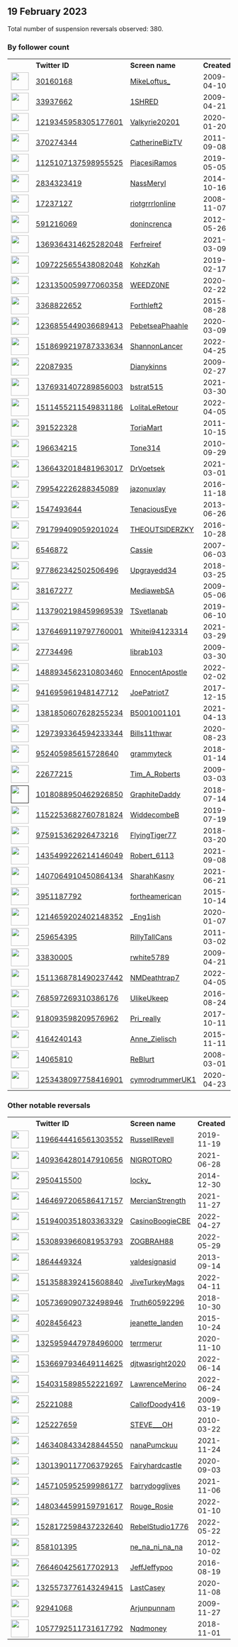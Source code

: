 
## 19 February 2023
Total number of suspension reversals observed: 380.

### By follower count
<table><tr><th></th><th align="left">Twitter ID</th><th align="left">Screen name</th>
<th align="left">Created</th><th align="left">Status</th><th align="left">Suspended</th><th align="left">Followers</th>
<tr><td><a href="https://pbs.twimg.com/profile_images/1438738747621736451/8FXF7EFe_normal.jpg"><img src="https://pbs.twimg.com/profile_images/1438738747621736451/8FXF7EFe_normal.jpg" width="40px" height="40px" align="center"/></a></td><td><a href="https://twitter.com/intent/user?user_id=30160168">30160168</a></td><td><a href="https://twitter.com/MikeLoftus_">MikeLoftus_</a></td><td>2009-04-10</td><td align="center"></td><td>2022-07-15</td><td>278155</td></tr>
<tr><td><a href="https://pbs.twimg.com/profile_images/679544599497453569/xD3hsOj2_normal.jpg"><img src="https://pbs.twimg.com/profile_images/679544599497453569/xD3hsOj2_normal.jpg" width="40px" height="40px" align="center"/></a></td><td><a href="https://twitter.com/intent/user?user_id=33937662">33937662</a></td><td><a href="https://twitter.com/1SHRED">1SHRED</a></td><td>2009-04-21</td><td align="center"></td><td></td><td>67231</td></tr>
<tr><td><a href="https://pbs.twimg.com/profile_images/1219368524042338305/vCTyZizd_normal.jpg"><img src="https://pbs.twimg.com/profile_images/1219368524042338305/vCTyZizd_normal.jpg" width="40px" height="40px" align="center"/></a></td><td><a href="https://twitter.com/intent/user?user_id=1219345958305177601">1219345958305177601</a></td><td><a href="https://twitter.com/Valkyrie20201">Valkyrie20201</a></td><td>2020-01-20</td><td align="center"></td><td>2022-05-05</td><td>18530</td></tr>
<tr><td><a href="https://pbs.twimg.com/profile_images/2759616122/754907df2c5d8ce8d96471c6438ebee2_normal.jpeg"><img src="https://pbs.twimg.com/profile_images/2759616122/754907df2c5d8ce8d96471c6438ebee2_normal.jpeg" width="40px" height="40px" align="center"/></a></td><td><a href="https://twitter.com/intent/user?user_id=370274344">370274344</a></td><td><a href="https://twitter.com/CatherineBizTV">CatherineBizTV</a></td><td>2011-09-08</td><td align="center"></td><td>2023-01-09</td><td>16725</td></tr>
<tr><td><a href="https://pbs.twimg.com/profile_images/1625395801647206402/UHgXr85V_normal.jpg"><img src="https://pbs.twimg.com/profile_images/1625395801647206402/UHgXr85V_normal.jpg" width="40px" height="40px" align="center"/></a></td><td><a href="https://twitter.com/intent/user?user_id=1125107137598955525">1125107137598955525</a></td><td><a href="https://twitter.com/PiacesiRamos">PiacesiRamos</a></td><td>2019-05-05</td><td align="center"></td><td>2022-12-13</td><td>16464</td></tr>
<tr><td><a href="https://pbs.twimg.com/profile_images/1336861367140225037/NtMZw4yU_normal.jpg"><img src="https://pbs.twimg.com/profile_images/1336861367140225037/NtMZw4yU_normal.jpg" width="40px" height="40px" align="center"/></a></td><td><a href="https://twitter.com/intent/user?user_id=2834323419">2834323419</a></td><td><a href="https://twitter.com/NassMeryl">NassMeryl</a></td><td>2014-10-16</td><td align="center"></td><td>2022-04-27</td><td>14172</td></tr>
<tr><td><a href="https://pbs.twimg.com/profile_images/772934044380196864/4zWU_Tjb_normal.jpg"><img src="https://pbs.twimg.com/profile_images/772934044380196864/4zWU_Tjb_normal.jpg" width="40px" height="40px" align="center"/></a></td><td><a href="https://twitter.com/intent/user?user_id=17237127">17237127</a></td><td><a href="https://twitter.com/riotgrrrlonline">riotgrrrlonline</a></td><td>2008-11-07</td><td align="center"></td><td>2022-12-07</td><td>14086</td></tr>
<tr><td><a href="https://pbs.twimg.com/profile_images/1627401442112798720/6i7KEuRd_normal.png"><img src="https://pbs.twimg.com/profile_images/1627401442112798720/6i7KEuRd_normal.png" width="40px" height="40px" align="center"/></a></td><td><a href="https://twitter.com/intent/user?user_id=591216069">591216069</a></td><td><a href="https://twitter.com/donincrenca">donincrenca</a></td><td>2012-05-26</td><td align="center"></td><td></td><td>12101</td></tr>
<tr><td><a href="https://pbs.twimg.com/profile_images/1370755979994882048/0ibiLFnH_normal.jpg"><img src="https://pbs.twimg.com/profile_images/1370755979994882048/0ibiLFnH_normal.jpg" width="40px" height="40px" align="center"/></a></td><td><a href="https://twitter.com/intent/user?user_id=1369364314625282048">1369364314625282048</a></td><td><a href="https://twitter.com/Ferfreiref">Ferfreiref</a></td><td>2021-03-09</td><td align="center"></td><td></td><td>11671</td></tr>
<tr><td><a href="https://pbs.twimg.com/profile_images/1629177820994994176/d0uESJqT_normal.jpg"><img src="https://pbs.twimg.com/profile_images/1629177820994994176/d0uESJqT_normal.jpg" width="40px" height="40px" align="center"/></a></td><td><a href="https://twitter.com/intent/user?user_id=1097225655438082048">1097225655438082048</a></td><td><a href="https://twitter.com/KohzKah">KohzKah</a></td><td>2019-02-17</td><td align="center"></td><td></td><td>10799</td></tr>
<tr><td><a href="https://pbs.twimg.com/profile_images/1396869546368188416/JxXhd_V__normal.jpg"><img src="https://pbs.twimg.com/profile_images/1396869546368188416/JxXhd_V__normal.jpg" width="40px" height="40px" align="center"/></a></td><td><a href="https://twitter.com/intent/user?user_id=1231350059977060358">1231350059977060358</a></td><td><a href="https://twitter.com/WEEDZ0NE">WEEDZ0NE</a></td><td>2020-02-22</td><td align="center"></td><td>2022-03-21</td><td>10737</td></tr>
<tr><td><a href="https://pbs.twimg.com/profile_images/1314095414015008771/mHroehE0_normal.jpg"><img src="https://pbs.twimg.com/profile_images/1314095414015008771/mHroehE0_normal.jpg" width="40px" height="40px" align="center"/></a></td><td><a href="https://twitter.com/intent/user?user_id=3368822652">3368822652</a></td><td><a href="https://twitter.com/Forthleft2">Forthleft2</a></td><td>2015-08-28</td><td align="center"></td><td></td><td>10463</td></tr>
<tr><td><a href="https://pbs.twimg.com/profile_images/1579734351117418496/Yj8CIN3X_normal.jpg"><img src="https://pbs.twimg.com/profile_images/1579734351117418496/Yj8CIN3X_normal.jpg" width="40px" height="40px" align="center"/></a></td><td><a href="https://twitter.com/intent/user?user_id=1236855449036689413">1236855449036689413</a></td><td><a href="https://twitter.com/PebetseaPhaahle">PebetseaPhaahle</a></td><td>2020-03-09</td><td align="center"></td><td>2023-01-27</td><td>9363</td></tr>
<tr><td><a href="https://pbs.twimg.com/profile_images/1627428732951490561/9j91nHZ3_normal.jpg"><img src="https://pbs.twimg.com/profile_images/1627428732951490561/9j91nHZ3_normal.jpg" width="40px" height="40px" align="center"/></a></td><td><a href="https://twitter.com/intent/user?user_id=1518699219787333634">1518699219787333634</a></td><td><a href="https://twitter.com/ShannonLancer">ShannonLancer</a></td><td>2022-04-25</td><td align="center"></td><td>2022-08-03</td><td>7847</td></tr>
<tr><td><a href="https://pbs.twimg.com/profile_images/427437956417089540/hNwQmwQ5_normal.jpeg"><img src="https://pbs.twimg.com/profile_images/427437956417089540/hNwQmwQ5_normal.jpeg" width="40px" height="40px" align="center"/></a></td><td><a href="https://twitter.com/intent/user?user_id=22087935">22087935</a></td><td><a href="https://twitter.com/Dianykinns">Dianykinns</a></td><td>2009-02-27</td><td align="center"></td><td></td><td>7806</td></tr>
<tr><td><a href="https://pbs.twimg.com/profile_images/1597994577859936258/mwIg2QfY_normal.jpg"><img src="https://pbs.twimg.com/profile_images/1597994577859936258/mwIg2QfY_normal.jpg" width="40px" height="40px" align="center"/></a></td><td><a href="https://twitter.com/intent/user?user_id=1376931407289856003">1376931407289856003</a></td><td><a href="https://twitter.com/bstrat515">bstrat515</a></td><td>2021-03-30</td><td align="center"></td><td>2023-02-14</td><td>7379</td></tr>
<tr><td><a href="https://pbs.twimg.com/profile_images/1626731029129056256/ib9qCCbo_normal.jpg"><img src="https://pbs.twimg.com/profile_images/1626731029129056256/ib9qCCbo_normal.jpg" width="40px" height="40px" align="center"/></a></td><td><a href="https://twitter.com/intent/user?user_id=1511455211549831186">1511455211549831186</a></td><td><a href="https://twitter.com/LolitaLeRetour">LolitaLeRetour</a></td><td>2022-04-05</td><td align="center"></td><td>2022-10-29</td><td>5866</td></tr>
<tr><td><a href="https://pbs.twimg.com/profile_images/1543588193383104512/nm3bbzd0_normal.jpg"><img src="https://pbs.twimg.com/profile_images/1543588193383104512/nm3bbzd0_normal.jpg" width="40px" height="40px" align="center"/></a></td><td><a href="https://twitter.com/intent/user?user_id=391522328">391522328</a></td><td><a href="https://twitter.com/ToriaMart">ToriaMart</a></td><td>2011-10-15</td><td align="center"></td><td>2022-08-08</td><td>5835</td></tr>
<tr><td><a href="https://pbs.twimg.com/profile_images/1113082437406519298/Aw8f2lsI_normal.jpg"><img src="https://pbs.twimg.com/profile_images/1113082437406519298/Aw8f2lsI_normal.jpg" width="40px" height="40px" align="center"/></a></td><td><a href="https://twitter.com/intent/user?user_id=196634215">196634215</a></td><td><a href="https://twitter.com/Tone314">Tone314</a></td><td>2010-09-29</td><td align="center"></td><td></td><td>5074</td></tr>
<tr><td><a href="https://pbs.twimg.com/profile_images/1521159068362153986/7umKwORT_normal.jpg"><img src="https://pbs.twimg.com/profile_images/1521159068362153986/7umKwORT_normal.jpg" width="40px" height="40px" align="center"/></a></td><td><a href="https://twitter.com/intent/user?user_id=1366432018481963017">1366432018481963017</a></td><td><a href="https://twitter.com/DrVoetsek">DrVoetsek</a></td><td>2021-03-01</td><td align="center"></td><td>2022-05-12</td><td>4673</td></tr>
<tr><td><a href="https://pbs.twimg.com/profile_images/1629066928990965761/qm62BUoq_normal.png"><img src="https://pbs.twimg.com/profile_images/1629066928990965761/qm62BUoq_normal.png" width="40px" height="40px" align="center"/></a></td><td><a href="https://twitter.com/intent/user?user_id=799542226288345089">799542226288345089</a></td><td><a href="https://twitter.com/jazonuxlay">jazonuxlay</a></td><td>2016-11-18</td><td align="center"></td><td>2022-08-30</td><td>4267</td></tr>
<tr><td><a href="https://pbs.twimg.com/profile_images/637966084801327105/hAr_gioC_normal.jpg"><img src="https://pbs.twimg.com/profile_images/637966084801327105/hAr_gioC_normal.jpg" width="40px" height="40px" align="center"/></a></td><td><a href="https://twitter.com/intent/user?user_id=1547493644">1547493644</a></td><td><a href="https://twitter.com/TenaciousEye">TenaciousEye</a></td><td>2013-06-26</td><td align="center"></td><td>2022-10-16</td><td>4258</td></tr>
<tr><td><a href="https://pbs.twimg.com/profile_images/1628686018206437376/Dij8jsQV_normal.jpg"><img src="https://pbs.twimg.com/profile_images/1628686018206437376/Dij8jsQV_normal.jpg" width="40px" height="40px" align="center"/></a></td><td><a href="https://twitter.com/intent/user?user_id=791799409059201024">791799409059201024</a></td><td><a href="https://twitter.com/THEOUTSIDERZKY">THEOUTSIDERZKY</a></td><td>2016-10-28</td><td align="center"></td><td></td><td>4223</td></tr>
<tr><td><a href="https://pbs.twimg.com/profile_images/1105251950822547456/k0MNWVbp_normal.png"><img src="https://pbs.twimg.com/profile_images/1105251950822547456/k0MNWVbp_normal.png" width="40px" height="40px" align="center"/></a></td><td><a href="https://twitter.com/intent/user?user_id=6546872">6546872</a></td><td><a href="https://twitter.com/Cassie">Cassie</a></td><td>2007-06-03</td><td align="center"></td><td></td><td>3777</td></tr>
<tr><td><a href="https://pbs.twimg.com/profile_images/1470774828684689409/iCHlk8Bs_normal.jpg"><img src="https://pbs.twimg.com/profile_images/1470774828684689409/iCHlk8Bs_normal.jpg" width="40px" height="40px" align="center"/></a></td><td><a href="https://twitter.com/intent/user?user_id=977862342502506496">977862342502506496</a></td><td><a href="https://twitter.com/Upgrayedd34">Upgrayedd34</a></td><td>2018-03-25</td><td align="center"></td><td>2022-05-04</td><td>3549</td></tr>
<tr><td><a href="https://pbs.twimg.com/profile_images/1302862828131491841/08d-cNTk_normal.jpg"><img src="https://pbs.twimg.com/profile_images/1302862828131491841/08d-cNTk_normal.jpg" width="40px" height="40px" align="center"/></a></td><td><a href="https://twitter.com/intent/user?user_id=38167277">38167277</a></td><td><a href="https://twitter.com/MediawebSA">MediawebSA</a></td><td>2009-05-06</td><td align="center"></td><td>2023-01-18</td><td>3489</td></tr>
<tr><td><a href="https://pbs.twimg.com/profile_images/1356513202474016769/xfM8SBPh_normal.jpg"><img src="https://pbs.twimg.com/profile_images/1356513202474016769/xfM8SBPh_normal.jpg" width="40px" height="40px" align="center"/></a></td><td><a href="https://twitter.com/intent/user?user_id=1137902198459969539">1137902198459969539</a></td><td><a href="https://twitter.com/TSvetlanab">TSvetlanab</a></td><td>2019-06-10</td><td align="center"></td><td>2022-08-14</td><td>3326</td></tr>
<tr><td><a href="https://pbs.twimg.com/profile_images/1436250978421026828/_92dk2Jr_normal.jpg"><img src="https://pbs.twimg.com/profile_images/1436250978421026828/_92dk2Jr_normal.jpg" width="40px" height="40px" align="center"/></a></td><td><a href="https://twitter.com/intent/user?user_id=1376469119797760001">1376469119797760001</a></td><td><a href="https://twitter.com/Whitei94123314">Whitei94123314</a></td><td>2021-03-29</td><td align="center"></td><td>2022-10-20</td><td>3325</td></tr>
<tr><td><a href="https://pbs.twimg.com/profile_images/920030602631438336/eg8kkyNH_normal.jpg"><img src="https://pbs.twimg.com/profile_images/920030602631438336/eg8kkyNH_normal.jpg" width="40px" height="40px" align="center"/></a></td><td><a href="https://twitter.com/intent/user?user_id=27734496">27734496</a></td><td><a href="https://twitter.com/librab103">librab103</a></td><td>2009-03-30</td><td align="center"></td><td></td><td>3299</td></tr>
<tr><td><a href="https://pbs.twimg.com/profile_images/1626340611400822785/WmqguOMu_normal.jpg"><img src="https://pbs.twimg.com/profile_images/1626340611400822785/WmqguOMu_normal.jpg" width="40px" height="40px" align="center"/></a></td><td><a href="https://twitter.com/intent/user?user_id=1488934562310803460">1488934562310803460</a></td><td><a href="https://twitter.com/EnnocentApostle">EnnocentApostle</a></td><td>2022-02-02</td><td align="center"></td><td>2023-02-06</td><td>3219</td></tr>
<tr><td><a href="https://pbs.twimg.com/profile_images/1534025528713281538/H3dcm8Y0_normal.jpg"><img src="https://pbs.twimg.com/profile_images/1534025528713281538/H3dcm8Y0_normal.jpg" width="40px" height="40px" align="center"/></a></td><td><a href="https://twitter.com/intent/user?user_id=941695961948147712">941695961948147712</a></td><td><a href="https://twitter.com/JoePatriot7">JoePatriot7</a></td><td>2017-12-15</td><td align="center"></td><td>2022-10-05</td><td>3161</td></tr>
<tr><td><a href="https://pbs.twimg.com/profile_images/1572090030792777729/LT_6V1_u_normal.jpg"><img src="https://pbs.twimg.com/profile_images/1572090030792777729/LT_6V1_u_normal.jpg" width="40px" height="40px" align="center"/></a></td><td><a href="https://twitter.com/intent/user?user_id=1381850607628255234">1381850607628255234</a></td><td><a href="https://twitter.com/B5001001101">B5001001101</a></td><td>2021-04-13</td><td align="center"></td><td>2022-10-23</td><td>3088</td></tr>
<tr><td><a href="https://pbs.twimg.com/profile_images/1436774428835262464/0lwuP7D8_normal.jpg"><img src="https://pbs.twimg.com/profile_images/1436774428835262464/0lwuP7D8_normal.jpg" width="40px" height="40px" align="center"/></a></td><td><a href="https://twitter.com/intent/user?user_id=1297393364594233344">1297393364594233344</a></td><td><a href="https://twitter.com/Bills11thwar">Bills11thwar</a></td><td>2020-08-23</td><td align="center"></td><td>2022-07-16</td><td>3039</td></tr>
<tr><td><a href="https://pbs.twimg.com/profile_images/1158068997298040833/5Jq8c0N3_normal.jpg"><img src="https://pbs.twimg.com/profile_images/1158068997298040833/5Jq8c0N3_normal.jpg" width="40px" height="40px" align="center"/></a></td><td><a href="https://twitter.com/intent/user?user_id=952405985615728640">952405985615728640</a></td><td><a href="https://twitter.com/grammyteck">grammyteck</a></td><td>2018-01-14</td><td align="center"></td><td>2022-07-16</td><td>2918</td></tr>
<tr><td><a href="https://pbs.twimg.com/profile_images/1626678405184847872/xI4hjFoG_normal.jpg"><img src="https://pbs.twimg.com/profile_images/1626678405184847872/xI4hjFoG_normal.jpg" width="40px" height="40px" align="center"/></a></td><td><a href="https://twitter.com/intent/user?user_id=22677215">22677215</a></td><td><a href="https://twitter.com/Tim_A_Roberts">Tim_A_Roberts</a></td><td>2009-03-03</td><td align="center"></td><td>2022-10-15</td><td>2889</td></tr>
<tr><td><a href=""><img src="" width="40px" height="40px" align="center"/></a></td><td><a href="https://twitter.com/intent/user?user_id=1018088950462926850">1018088950462926850</a></td><td><a href="https://twitter.com/GraphiteDaddy">GraphiteDaddy</a></td><td>2018-07-14</td><td align="center"></td><td>2022-07-30</td><td>2826</td></tr>
<tr><td><a href="https://pbs.twimg.com/profile_images/1163913767127789568/bV1APDX-_normal.jpg"><img src="https://pbs.twimg.com/profile_images/1163913767127789568/bV1APDX-_normal.jpg" width="40px" height="40px" align="center"/></a></td><td><a href="https://twitter.com/intent/user?user_id=1152253682760781824">1152253682760781824</a></td><td><a href="https://twitter.com/WiddecombeB">WiddecombeB</a></td><td>2019-07-19</td><td align="center"></td><td>2022-05-26</td><td>2787</td></tr>
<tr><td><a href="https://pbs.twimg.com/profile_images/1051123168767668224/8tNFmeC7_normal.jpg"><img src="https://pbs.twimg.com/profile_images/1051123168767668224/8tNFmeC7_normal.jpg" width="40px" height="40px" align="center"/></a></td><td><a href="https://twitter.com/intent/user?user_id=975915362926473216">975915362926473216</a></td><td><a href="https://twitter.com/FlyingTiger77">FlyingTiger77</a></td><td>2018-03-20</td><td align="center"></td><td></td><td>2576</td></tr>
<tr><td><a href="https://pbs.twimg.com/profile_images/1626664195981803521/x5RwYaCR_normal.jpg"><img src="https://pbs.twimg.com/profile_images/1626664195981803521/x5RwYaCR_normal.jpg" width="40px" height="40px" align="center"/></a></td><td><a href="https://twitter.com/intent/user?user_id=1435499226214146049">1435499226214146049</a></td><td><a href="https://twitter.com/Robert_6113">Robert_6113</a></td><td>2021-09-08</td><td align="center"></td><td>2022-10-20</td><td>2569</td></tr>
<tr><td><a href="https://pbs.twimg.com/profile_images/1407065203552960513/hfGlQlJ__normal.jpg"><img src="https://pbs.twimg.com/profile_images/1407065203552960513/hfGlQlJ__normal.jpg" width="40px" height="40px" align="center"/></a></td><td><a href="https://twitter.com/intent/user?user_id=1407064910450864134">1407064910450864134</a></td><td><a href="https://twitter.com/SharahKasny">SharahKasny</a></td><td>2021-06-21</td><td align="center"></td><td></td><td>2520</td></tr>
<tr><td><a href="https://pbs.twimg.com/profile_images/781593915694735365/_Sn_3V8W_normal.jpg"><img src="https://pbs.twimg.com/profile_images/781593915694735365/_Sn_3V8W_normal.jpg" width="40px" height="40px" align="center"/></a></td><td><a href="https://twitter.com/intent/user?user_id=3951187792">3951187792</a></td><td><a href="https://twitter.com/fortheamerican">fortheamerican</a></td><td>2015-10-14</td><td align="center"></td><td>2022-08-13</td><td>2383</td></tr>
<tr><td><a href="https://pbs.twimg.com/profile_images/1377965366983397376/6Fa1otoC_normal.jpg"><img src="https://pbs.twimg.com/profile_images/1377965366983397376/6Fa1otoC_normal.jpg" width="40px" height="40px" align="center"/></a></td><td><a href="https://twitter.com/intent/user?user_id=1214659202402148352">1214659202402148352</a></td><td><a href="https://twitter.com/_Eng1ish">_Eng1ish</a></td><td>2020-01-07</td><td align="center"></td><td></td><td>2351</td></tr>
<tr><td><a href="https://pbs.twimg.com/profile_images/952489797683052544/Wd6A5DTK_normal.jpg"><img src="https://pbs.twimg.com/profile_images/952489797683052544/Wd6A5DTK_normal.jpg" width="40px" height="40px" align="center"/></a></td><td><a href="https://twitter.com/intent/user?user_id=259654395">259654395</a></td><td><a href="https://twitter.com/RillyTallCans">RillyTallCans</a></td><td>2011-03-02</td><td align="center">👋</td><td></td><td>2339</td></tr>
<tr><td><a href="https://pbs.twimg.com/profile_images/1062960068466036736/ogxKYuO-_normal.jpg"><img src="https://pbs.twimg.com/profile_images/1062960068466036736/ogxKYuO-_normal.jpg" width="40px" height="40px" align="center"/></a></td><td><a href="https://twitter.com/intent/user?user_id=33830005">33830005</a></td><td><a href="https://twitter.com/rwhite5789">rwhite5789</a></td><td>2009-04-21</td><td align="center"></td><td></td><td>2292</td></tr>
<tr><td><a href="https://pbs.twimg.com/profile_images/1551394812502462465/uwWfGZFU_normal.jpg"><img src="https://pbs.twimg.com/profile_images/1551394812502462465/uwWfGZFU_normal.jpg" width="40px" height="40px" align="center"/></a></td><td><a href="https://twitter.com/intent/user?user_id=1511368781490237442">1511368781490237442</a></td><td><a href="https://twitter.com/NMDeathtrap7">NMDeathtrap7</a></td><td>2022-04-05</td><td align="center"></td><td>2022-09-10</td><td>2179</td></tr>
<tr><td><a href="https://pbs.twimg.com/profile_images/1017615486434119680/huMUEoAI_normal.jpg"><img src="https://pbs.twimg.com/profile_images/1017615486434119680/huMUEoAI_normal.jpg" width="40px" height="40px" align="center"/></a></td><td><a href="https://twitter.com/intent/user?user_id=768597269310386176">768597269310386176</a></td><td><a href="https://twitter.com/UlikeUkeep">UlikeUkeep</a></td><td>2016-08-24</td><td align="center"></td><td></td><td>2155</td></tr>
<tr><td><a href="https://pbs.twimg.com/profile_images/1627696683353096192/mfIs_U1y_normal.jpg"><img src="https://pbs.twimg.com/profile_images/1627696683353096192/mfIs_U1y_normal.jpg" width="40px" height="40px" align="center"/></a></td><td><a href="https://twitter.com/intent/user?user_id=918093598209576962">918093598209576962</a></td><td><a href="https://twitter.com/Pri_really">Pri_really</a></td><td>2017-10-11</td><td align="center"></td><td>2022-09-20</td><td>2111</td></tr>
<tr><td><a href="https://pbs.twimg.com/profile_images/1155851004803522562/nFzHT3Ns_normal.jpg"><img src="https://pbs.twimg.com/profile_images/1155851004803522562/nFzHT3Ns_normal.jpg" width="40px" height="40px" align="center"/></a></td><td><a href="https://twitter.com/intent/user?user_id=4164240143">4164240143</a></td><td><a href="https://twitter.com/Anne_Zielisch">Anne_Zielisch</a></td><td>2015-11-11</td><td align="center"></td><td></td><td>2089</td></tr>
<tr><td><a href="https://pbs.twimg.com/profile_images/724471794019635200/QLWpsFmf_normal.jpg"><img src="https://pbs.twimg.com/profile_images/724471794019635200/QLWpsFmf_normal.jpg" width="40px" height="40px" align="center"/></a></td><td><a href="https://twitter.com/intent/user?user_id=14065810">14065810</a></td><td><a href="https://twitter.com/ReBlurt">ReBlurt</a></td><td>2008-03-01</td><td align="center"></td><td>2022-10-28</td><td>2085</td></tr>
<tr><td><a href="https://pbs.twimg.com/profile_images/1491899875335749632/u4DIholu_normal.jpg"><img src="https://pbs.twimg.com/profile_images/1491899875335749632/u4DIholu_normal.jpg" width="40px" height="40px" align="center"/></a></td><td><a href="https://twitter.com/intent/user?user_id=1253438097758416901">1253438097758416901</a></td><td><a href="https://twitter.com/cymrodrummerUK1">cymrodrummerUK1</a></td><td>2020-04-23</td><td align="center">🔒</td><td>2022-09-02</td><td>2057</td></tr>
</table>

### Other notable reversals
<table><tr><th></th><th align="left">Twitter ID</th><th align="left">Screen name</th>
<th align="left">Created</th><th align="left">Status</th><th align="left">Suspended</th><th align="left">Followers</th>
<tr><td><a href="https://pbs.twimg.com/profile_images/1214300038412865537/RAO6YYGv_normal.jpg"><img src="https://pbs.twimg.com/profile_images/1214300038412865537/RAO6YYGv_normal.jpg" width="40px" height="40px" align="center"/></a></td><td><a href="https://twitter.com/intent/user?user_id=1196644416561303552">1196644416561303552</a></td><td><a href="https://twitter.com/RussellRevell">RussellRevell</a></td><td>2019-11-19</td><td align="center"></td><td>2022-12-20</td><td>1950</td></tr>
<tr><td><a href="https://pbs.twimg.com/profile_images/1567957476128981000/Zar-QYD6_normal.jpg"><img src="https://pbs.twimg.com/profile_images/1567957476128981000/Zar-QYD6_normal.jpg" width="40px" height="40px" align="center"/></a></td><td><a href="https://twitter.com/intent/user?user_id=1409364280147910656">1409364280147910656</a></td><td><a href="https://twitter.com/NlGROTORO">NlGROTORO</a></td><td>2021-06-28</td><td align="center"></td><td>2022-10-30</td><td>1711</td></tr>
<tr><td><a href="https://pbs.twimg.com/profile_images/1595842140474687490/fcArgnem_normal.jpg"><img src="https://pbs.twimg.com/profile_images/1595842140474687490/fcArgnem_normal.jpg" width="40px" height="40px" align="center"/></a></td><td><a href="https://twitter.com/intent/user?user_id=2950415500">2950415500</a></td><td><a href="https://twitter.com/Iocky_">Iocky_</a></td><td>2014-12-30</td><td align="center"></td><td>2022-12-08</td><td>1215</td></tr>
<tr><td><a href="https://pbs.twimg.com/profile_images/1499858652227850244/75h9rSFR_normal.jpg"><img src="https://pbs.twimg.com/profile_images/1499858652227850244/75h9rSFR_normal.jpg" width="40px" height="40px" align="center"/></a></td><td><a href="https://twitter.com/intent/user?user_id=1464697206586417157">1464697206586417157</a></td><td><a href="https://twitter.com/MercianStrength">MercianStrength</a></td><td>2021-11-27</td><td align="center"></td><td>2022-07-25</td><td>580</td></tr>
<tr><td><a href="https://pbs.twimg.com/profile_images/1605237135501574145/XoU9XtDg_normal.jpg"><img src="https://pbs.twimg.com/profile_images/1605237135501574145/XoU9XtDg_normal.jpg" width="40px" height="40px" align="center"/></a></td><td><a href="https://twitter.com/intent/user?user_id=1519400351803363329">1519400351803363329</a></td><td><a href="https://twitter.com/CasinoBoogieCBE">CasinoBoogieCBE</a></td><td>2022-04-27</td><td align="center"></td><td>2023-02-12</td><td>19</td></tr>
<tr><td><a href="https://pbs.twimg.com/profile_images/1584976798894657541/W5z1fYfK_normal.jpg"><img src="https://pbs.twimg.com/profile_images/1584976798894657541/W5z1fYfK_normal.jpg" width="40px" height="40px" align="center"/></a></td><td><a href="https://twitter.com/intent/user?user_id=1530893966081953793">1530893966081953793</a></td><td><a href="https://twitter.com/ZOGBRAH88">ZOGBRAH88</a></td><td>2022-05-29</td><td align="center"></td><td>2022-10-28</td><td>198</td></tr>
<tr><td><a href="https://pbs.twimg.com/profile_images/1517893152694321158/EJj0JGVC_normal.jpg"><img src="https://pbs.twimg.com/profile_images/1517893152694321158/EJj0JGVC_normal.jpg" width="40px" height="40px" align="center"/></a></td><td><a href="https://twitter.com/intent/user?user_id=1864449324">1864449324</a></td><td><a href="https://twitter.com/valdesignasid">valdesignasid</a></td><td>2013-09-14</td><td align="center"></td><td>2022-09-10</td><td>1182</td></tr>
<tr><td><a href="https://pbs.twimg.com/profile_images/1524154119824584705/PKv-zNlh_normal.jpg"><img src="https://pbs.twimg.com/profile_images/1524154119824584705/PKv-zNlh_normal.jpg" width="40px" height="40px" align="center"/></a></td><td><a href="https://twitter.com/intent/user?user_id=1513588392415608840">1513588392415608840</a></td><td><a href="https://twitter.com/JiveTurkeyMags">JiveTurkeyMags</a></td><td>2022-04-11</td><td align="center"></td><td>2022-09-02</td><td>822</td></tr>
<tr><td><a href="https://pbs.twimg.com/profile_images/1350617434504507395/-ojNsuwZ_normal.jpg"><img src="https://pbs.twimg.com/profile_images/1350617434504507395/-ojNsuwZ_normal.jpg" width="40px" height="40px" align="center"/></a></td><td><a href="https://twitter.com/intent/user?user_id=1057369090732498946">1057369090732498946</a></td><td><a href="https://twitter.com/Truth60592296">Truth60592296</a></td><td>2018-10-30</td><td align="center"></td><td>2022-07-16</td><td>563</td></tr>
<tr><td><a href="https://pbs.twimg.com/profile_images/658139912407937024/muMBaOmc_normal.jpg"><img src="https://pbs.twimg.com/profile_images/658139912407937024/muMBaOmc_normal.jpg" width="40px" height="40px" align="center"/></a></td><td><a href="https://twitter.com/intent/user?user_id=4028456423">4028456423</a></td><td><a href="https://twitter.com/jeanette_landen">jeanette_landen</a></td><td>2015-10-24</td><td align="center"></td><td>2022-07-17</td><td>1994</td></tr>
<tr><td><a href="https://pbs.twimg.com/profile_images/1510147836913979394/tr2xVGof_normal.jpg"><img src="https://pbs.twimg.com/profile_images/1510147836913979394/tr2xVGof_normal.jpg" width="40px" height="40px" align="center"/></a></td><td><a href="https://twitter.com/intent/user?user_id=1325959447978496000">1325959447978496000</a></td><td><a href="https://twitter.com/terrmerur">terrmerur</a></td><td>2020-11-10</td><td align="center"></td><td>2022-09-18</td><td>711</td></tr>
<tr><td><a href="https://pbs.twimg.com/profile_images/1536698074478923779/7j_724kd_normal.png"><img src="https://pbs.twimg.com/profile_images/1536698074478923779/7j_724kd_normal.png" width="40px" height="40px" align="center"/></a></td><td><a href="https://twitter.com/intent/user?user_id=1536697934649114625">1536697934649114625</a></td><td><a href="https://twitter.com/djtwasright2020">djtwasright2020</a></td><td>2022-06-14</td><td align="center"></td><td>2023-01-24</td><td>247</td></tr>
<tr><td><a href="https://pbs.twimg.com/profile_images/1540319491938189315/xAjpTeAh_normal.jpg"><img src="https://pbs.twimg.com/profile_images/1540319491938189315/xAjpTeAh_normal.jpg" width="40px" height="40px" align="center"/></a></td><td><a href="https://twitter.com/intent/user?user_id=1540315898552221697">1540315898552221697</a></td><td><a href="https://twitter.com/LawrenceMerino">LawrenceMerino</a></td><td>2022-06-24</td><td align="center"></td><td>2022-12-27</td><td>17</td></tr>
<tr><td><a href="https://pbs.twimg.com/profile_images/517225972102209536/Hv_zIVHZ_normal.jpeg"><img src="https://pbs.twimg.com/profile_images/517225972102209536/Hv_zIVHZ_normal.jpeg" width="40px" height="40px" align="center"/></a></td><td><a href="https://twitter.com/intent/user?user_id=25221088">25221088</a></td><td><a href="https://twitter.com/CallofDoody416">CallofDoody416</a></td><td>2009-03-19</td><td align="center"></td><td>2022-12-08</td><td>17</td></tr>
<tr><td><a href="https://pbs.twimg.com/profile_images/1469128051766312962/qmA3A53z_normal.jpg"><img src="https://pbs.twimg.com/profile_images/1469128051766312962/qmA3A53z_normal.jpg" width="40px" height="40px" align="center"/></a></td><td><a href="https://twitter.com/intent/user?user_id=125227659">125227659</a></td><td><a href="https://twitter.com/STEVE___OH">STEVE___OH</a></td><td>2010-03-22</td><td align="center"></td><td>2022-05-02</td><td>162</td></tr>
<tr><td><a href="https://pbs.twimg.com/profile_images/1592002658549784576/l3atiDiY_normal.jpg"><img src="https://pbs.twimg.com/profile_images/1592002658549784576/l3atiDiY_normal.jpg" width="40px" height="40px" align="center"/></a></td><td><a href="https://twitter.com/intent/user?user_id=1463408433428844550">1463408433428844550</a></td><td><a href="https://twitter.com/nanaPumckuu">nanaPumckuu</a></td><td>2021-11-24</td><td align="center"></td><td>2023-02-05</td><td>24</td></tr>
<tr><td><a href="https://pbs.twimg.com/profile_images/1386428613264695299/3avWwUnd_normal.jpg"><img src="https://pbs.twimg.com/profile_images/1386428613264695299/3avWwUnd_normal.jpg" width="40px" height="40px" align="center"/></a></td><td><a href="https://twitter.com/intent/user?user_id=1301390117706379265">1301390117706379265</a></td><td><a href="https://twitter.com/Fairyhardcastle">Fairyhardcastle</a></td><td>2020-09-03</td><td align="center"></td><td>2022-08-02</td><td>172</td></tr>
<tr><td><a href="https://pbs.twimg.com/profile_images/1558297947107835904/W2G3LI3k_normal.jpg"><img src="https://pbs.twimg.com/profile_images/1558297947107835904/W2G3LI3k_normal.jpg" width="40px" height="40px" align="center"/></a></td><td><a href="https://twitter.com/intent/user?user_id=1457105952599986177">1457105952599986177</a></td><td><a href="https://twitter.com/barrydogglives">barrydogglives</a></td><td>2021-11-06</td><td align="center"></td><td>2022-09-09</td><td>794</td></tr>
<tr><td><a href="https://pbs.twimg.com/profile_images/1525306874182176770/Va7DlZ-x_normal.jpg"><img src="https://pbs.twimg.com/profile_images/1525306874182176770/Va7DlZ-x_normal.jpg" width="40px" height="40px" align="center"/></a></td><td><a href="https://twitter.com/intent/user?user_id=1480344599159791617">1480344599159791617</a></td><td><a href="https://twitter.com/Rouge_Rosie">Rouge_Rosie</a></td><td>2022-01-10</td><td align="center">🔒</td><td>2022-07-07</td><td>1754</td></tr>
<tr><td><a href="https://pbs.twimg.com/profile_images/1528172764464566272/DLysEUKS_normal.jpg"><img src="https://pbs.twimg.com/profile_images/1528172764464566272/DLysEUKS_normal.jpg" width="40px" height="40px" align="center"/></a></td><td><a href="https://twitter.com/intent/user?user_id=1528172598437232640">1528172598437232640</a></td><td><a href="https://twitter.com/RebelStudio1776">RebelStudio1776</a></td><td>2022-05-22</td><td align="center"></td><td>2022-09-22</td><td>397</td></tr>
<tr><td><a href="https://pbs.twimg.com/profile_images/563798374928097282/gBmGh5OE_normal.jpeg"><img src="https://pbs.twimg.com/profile_images/563798374928097282/gBmGh5OE_normal.jpeg" width="40px" height="40px" align="center"/></a></td><td><a href="https://twitter.com/intent/user?user_id=858101395">858101395</a></td><td><a href="https://twitter.com/ne_na_ni_na_na">ne_na_ni_na_na</a></td><td>2012-10-02</td><td align="center"></td><td>2022-07-14</td><td>1612</td></tr>
<tr><td><a href="https://pbs.twimg.com/profile_images/1514006629502627844/1_tOqQe9_normal.jpg"><img src="https://pbs.twimg.com/profile_images/1514006629502627844/1_tOqQe9_normal.jpg" width="40px" height="40px" align="center"/></a></td><td><a href="https://twitter.com/intent/user?user_id=766460425617702913">766460425617702913</a></td><td><a href="https://twitter.com/JeffJeffypoo">JeffJeffypoo</a></td><td>2016-08-19</td><td align="center"></td><td>2022-09-08</td><td>20</td></tr>
<tr><td><a href="https://pbs.twimg.com/profile_images/1325574128406065156/DQLXPaOW_normal.jpg"><img src="https://pbs.twimg.com/profile_images/1325574128406065156/DQLXPaOW_normal.jpg" width="40px" height="40px" align="center"/></a></td><td><a href="https://twitter.com/intent/user?user_id=1325573776143249415">1325573776143249415</a></td><td><a href="https://twitter.com/LastCasey">LastCasey</a></td><td>2020-11-08</td><td align="center"></td><td>2022-06-22</td><td>425</td></tr>
<tr><td><a href="https://pbs.twimg.com/profile_images/1588370743825518593/H3GVv8Kn_normal.jpg"><img src="https://pbs.twimg.com/profile_images/1588370743825518593/H3GVv8Kn_normal.jpg" width="40px" height="40px" align="center"/></a></td><td><a href="https://twitter.com/intent/user?user_id=92941068">92941068</a></td><td><a href="https://twitter.com/Arjunpunnam">Arjunpunnam</a></td><td>2009-11-27</td><td align="center"></td><td>2023-01-27</td><td>96</td></tr>
<tr><td><a href="https://pbs.twimg.com/profile_images/1627953893601873920/-AeqLLPp_normal.jpg"><img src="https://pbs.twimg.com/profile_images/1627953893601873920/-AeqLLPp_normal.jpg" width="40px" height="40px" align="center"/></a></td><td><a href="https://twitter.com/intent/user?user_id=1057792511731617792">1057792511731617792</a></td><td><a href="https://twitter.com/Nqdmoney">Nqdmoney</a></td><td>2018-11-01</td><td align="center"></td><td>2023-01-24</td><td>110</td></tr>
</table>
